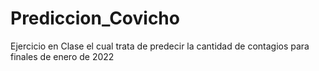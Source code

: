 # Prediccion_Covicho
Ejercicio en Clase
el cual trata de predecir la cantidad de contagios 
para finales de enero de 2022
